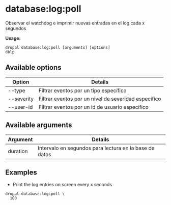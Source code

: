 # database:log:poll
Observar el watchdog e imprimir nuevas entradas en el log cada x segundos

**Usage:**
```
drupal database:log:poll [arguments] [options]
dblp
```

## Available options
Option | Details
-------|-------------
--type | Filtrar eventos por un tipo específico
--severity | Filtrar eventos por un nivel de severidad específico
--user-id | Filtrar eventos por un id de usuario específico

## Available arguments
Argument | Details
---------|-------------
duration | Intervalo en segundos para lectura en la base de datos

## Examples
* Print the log entries on screen every x seconds
```
drupal database:log:poll \
  100
```
